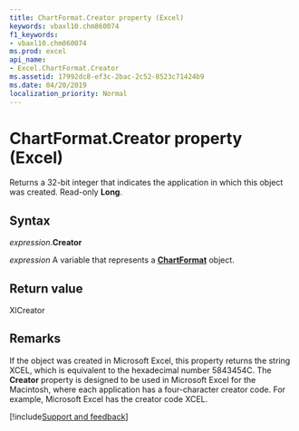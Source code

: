 ```yaml
---
title: ChartFormat.Creator property (Excel)
keywords: vbaxl10.chm860074
f1_keywords:
- vbaxl10.chm860074
ms.prod: excel
api_name:
- Excel.ChartFormat.Creator
ms.assetid: 17992dc8-ef3c-2bac-2c52-8523c71424b9
ms.date: 04/20/2019
localization_priority: Normal
---
```



# ChartFormat.Creator property (Excel)

Returns a 32-bit integer that indicates the application in which this object was created. Read-only **Long**.


## Syntax

_expression_.**Creator**

_expression_ A variable that represents a **[ChartFormat](Excel.ChartFormat.md)** object.


## Return value

XlCreator


## Remarks

If the object was created in Microsoft Excel, this property returns the string XCEL, which is equivalent to the hexadecimal number 5843454C. The **Creator** property is designed to be used in Microsoft Excel for the Macintosh, where each application has a four-character creator code. For example, Microsoft Excel has the creator code XCEL.



[!include[Support and feedback](~/includes/feedback-boilerplate.md)]